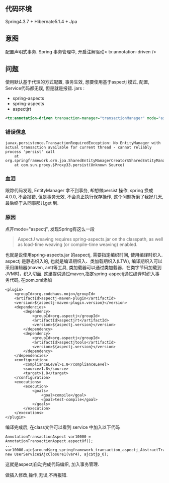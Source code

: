 ## 代码环境

Spring4.3.7 + Hibernate5.1.4 + Jpa

## 意图

配置声明式事务.
Spring 事务管理中, 开启注解驱动< tx:annotation-driven />

## 问题

使用默认基于代理的方式配置, 事务生效, 想要使用基于aspectj 模式,  配置, Service代码都无误, 但是就是报错.
jars :

- spring-aspects
- spring-aspects
- aspectjrt
``` xml
<tx:annotation-driven transaction-manager="transactionManager" mode="aspectj" />
```
### 错误信息
```
javax.persistence.TransactionRequiredException: No EntityManager with actual transaction available for current thread - cannot reliably process 'persist' call
	at org.springframework.orm.jpa.SharedEntityManagerCreator$SharedEntityManagerInvocationHandler.invoke(SharedEntityManagerCreator.java:282)
	at com.sun.proxy.$Proxy33.persist(Unknown Source)

```

### 血泪
跟踪代码发现, EntityManager 拿不到事务, 却想做persist 操作, spring 换成4.0.0, 不会报错, 但是事务无效, 不会真正执行保存操作, 这个问题折磨了我好几天, 最后终于从同事那儿get 到.

### 原因
点开mode="aspectj", 发现Spring有这么一段
> AspectJ weaving requires spring-aspects.jar on the classpath,
as well as load-time weaving (or compile-time weaving) enabled.

也就是说使用spring-aspects.jar 的aspectj, 需要指定编织时间, 使用编译时织入.
aspectj 是静态织入的, 也就是编译期织入、类加载期织入(LTW), 编译期织入可以采用编辑器(maven, ant)等工具, 类加载器可以通过类加载器，在类字节码加载到JVM时，织入切面.
这里提供通过maven,指定spring-aspectj通过编译时织入事务代码, 在pom.xml添加
```
<plugin>
    <groupId>org.codehaus.mojo</groupId>
    <artifactId>aspectj-maven-plugin</artifactId>
    <version>${aspectj-maven-plugin.version}</version>
    <dependencies>
        <dependency>
            <groupId>org.aspectj</groupId>
            <artifactId>aspectjrt</artifactId>
            <version>${aspectj.version}</version>
        </dependency>
        <dependency>
            <groupId>org.aspectj</groupId>
            <artifactId>aspectjtools</artifactId>
            <version>${aspectj.version}</version>
        </dependency>
    </dependencies>
    <configuration>
        <complianceLevel>1.8</complianceLevel>
        <source>1.8</source>
        <target>1.8</target>
    </configuration>
    <executions>
        <execution>
            <goals>
                <goal>compile</goal>
                <goal>test-compile</goal>
            </goals>
        </execution>
    </executions>
</plugin>
```
编译完成后, 在class文件可以看到 service 中加入以下代码

```
AnnotationTransactionAspect var10000 = AnnotationTransactionAspect.aspectOf();
...
var10000.ajc$around$org_springframework_transaction_aspectj_AbstractTransactionAspect$1$2a73e96c(this, new UserService$AjcClosure1(var4), ajc$tjp_0);
```
这就是aspectj自动完成代码编织, 加入事务管理.

做插入修改,操作,无误,不再报错.